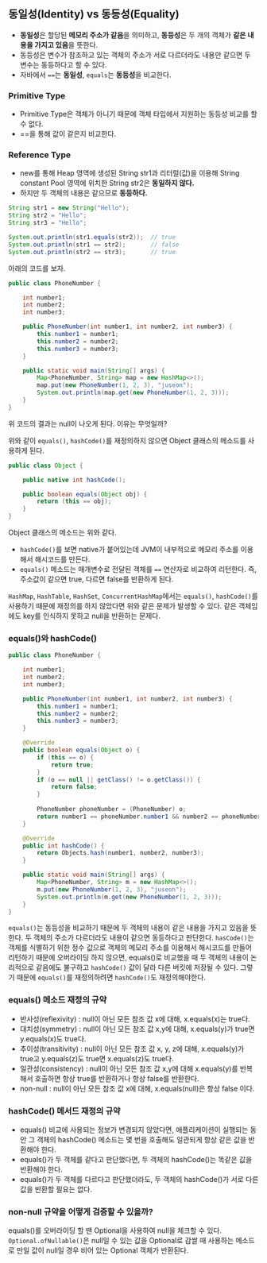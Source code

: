 ## 동일성(Identity) vs 동등성(Equality)

- **동일성**은 할당된 **메모리 주소가 같음**을 의미하고, **동등성**은 두 개의 객체가 **같은 내용을 가지고 있음**을 뜻한다. 
- 동등성은 변수가 참조하고 있는 객체의 주소가 서로 다르더라도 내용만 같으면 두 변수는 동등하다고 할 수 있다. 
- 자바에서 `==`는 **동일성**, `equals`는 **동등성**을 비교한다.

### Primitive Type

- Primitive Type은 객체가 아니기 때문에 객체 타입에서 지원하는 동등성 비교를 할 수 없다.
- ==을 통해 값이 같은지 비교한다.

### Reference Type

- new를 통해 Heap 영역에 생성된 String str1과 리터럴(값)을 이용해 String constant Pool 영역에 위치한 String str2은 **동일하지 않다.** 
- 하지만 두 객체의 내용은 같으므로 **동등하다.**

```java
String str1 = new String("Hello");
String str2 = "Hello";
String str3 = "Hello";

System.out.println(str1.equals(str2));  // true
System.out.println(str1 == str2);       // false
System.out.println(str2 == str3);       // true
```

아래의 코드를 보자.

```java
public class PhoneNumber {

    int number1;
    int number2;
    int number3;

    public PhoneNumber(int number1, int number2, int number3) {
        this.number1 = number1;
        this.number2 = number2;
        this.number3 = number3;
    }

    public static void main(String[] args) {
        Map<PhoneNumber, String> map = new HashMap<>();
        map.put(new PhoneNumber(1, 2, 3), "juseon");
        System.out.println(map.get(new PhoneNumber(1, 2, 3)));
    }
}
```

위 코드의 결과는 null이 나오게 된다. 이유는 무엇일까?

위와 같이 `equals()`, `hashCode()`를 재정의하지 않으면 Object 클래스의 메소드를 사용하게 된다.
        
```java
public class Object {

    public native int hashCode();

    public boolean equals(Object obj) {
        return (this == obj);
    }
}
```

Object 클래스의 메소드는 위와 같다.
- `hashCode()`를 보면 native가 붙어있는데 JVM이 내부적으로 메모리 주소를 이용해서 해시코드를 만든다.
- `equals()` 메소드는 매개변수로 전달된 객체를 `==` 연산자로 비교하여 리턴한다. 즉, 주소값이 같으면 true, 다르면 false를 반환하게 된다.

`HashMap`, `HashTable`, `HashSet`, `ConcurrentHashMap`에서는 `equals()`, `hashCode()`를 사용하기 때문에 재정의를 하지 않았다면 위와 같은 문제가 발생할 수 있다. 같은 객체임에도 key를 인식하지 못하고 null을 반환하는 문제다.

### equals()와 hashCode()

```java
public class PhoneNumber {

    int number1;
    int number2;
    int number3;

    public PhoneNumber(int number1, int number2, int number3) {
        this.number1 = number1;
        this.number2 = number2;
        this.number3 = number3;
    }

    @Override
    public boolean equals(Object o) {
        if (this == o) {
            return true;
        }
        if (o == null || getClass() != o.getClass()) {
            return false;
        }
        
        PhoneNumber phoneNumber = (PhoneNumber) o;
        return number1 == phoneNumber.number1 && number2 == phoneNumber.number2 && number3 == phoneNumber.number3;
    }

    @Override
    public int hashCode() {
        return Objects.hash(number1, number2, number3);
    }

    public static void main(String[] args) {
        Map<PhoneNumber, String> m = new HashMap<>();
        m.put(new PhoneNumber(1, 2, 3), "juseon");
        System.out.println(m.get(new PhoneNumber(1, 2, 3)));
    }
}
```

`equals()`는 동등성을 비교하기 때문에 두 객체의 내용이 같은 내용을 가지고 있음을 뜻한다. 두 객체의 주소가 다르더라도 내용이 같으면 동등하다고 판단한다. `hasCode()`는 객체를 식별하기 위한 정수 값으로 객체의 메모리 주소를 이용해서 해시코드를 만들어 리턴하기 때문에 오버라이딩 하지 않으면, equals()로 비교했을 때 두 객체의 내용이 논리적으로 같음에도 불구하고 `hashCode()` 값이 달라 다른 버킷에 저장될 수 있다. 그렇기 때문에 `equals()`를 재정의하려면 `hashCode()`도 재정의해야한다.

### equals() 메소드 재정의 규약

- 반사성(reflexivity) : null이 아닌 모든 참조 값 x에 대해, x.equals(x)는 true다.
- 대치성(symmetry) : null이 아닌 모든 참조 값 x,y에 대해, x.equals(y)가 true면 y.equals(x)도 true다.
- 추이성(transitivity) : null이 아닌 모든 참조 값 x, y, z에 대해, x.equals(y)가 true고 y.equals(z)도 true면 x.equals(z)도 true다.
- 일관성(consistency) : null이 아닌 모든 참조 값 x,y에 대해 x.equals(y)를 반복해서 호출하면 항상 true를 반환하거나 항상 false를 반환한다.
- non-null : null이 아닌 모든 참조 값 x에 대해, x.equals(null)은 항상 false 이다.

### hashCode() 메서드 재정의 규약

- equals() 비교에 사용되는 정보가 변경되지 않았다면, 애플리케이션이 실행되는 동안 그 객체의 hashCode() 메소드는 몇 번을 호출해도 일관되게 항상 같은 값을 반환해야 한다.
- equals()가 두 객체를 같다고 판단했다면, 두 객체의 hashCode()는 똑같은 값을 반환해야 한다.
- equals()가 두 객체를 다르다고 판단했더라도, 두 객체의 hashCode()가 서로 다른 값을 반환할 필요는 없다.

### non-null 규약을 어떻게 검증할 수 있을까?

equals()를 오버라이딩 할 땐 Optional을 사용하여 null을 체크할 수 있다. `Optional.ofNullable()`은 null일 수 있는 값을 Optional로 감쌀 때 사용하는 메소드로 만일 값이 null일 경우 비어 있는 Optional 객체가 반환된다.
